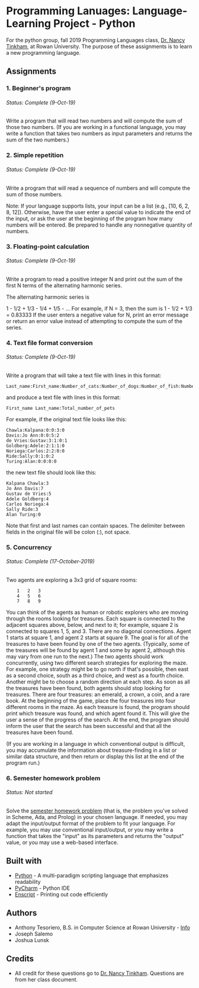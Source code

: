 # Programming Lanuages: Language-Learning Project - Python
For the python group, fall 2019 Programming Languages class, [Dr. Nancy Tinkham](http://elvis.rowan.edu/~nlt/), at Rowan University.
The purpose of these assignments is to learn a new programming language.

## Assignments
### 1. Beginner's program
###### Status: Complete (9-Oct-19)
Write a program that will read two numbers and will compute the sum of those two numbers. (If you are working in a functional language, you may write a function that takes two numbers as input parameters and returns the sum of the two numbers.)

### 2. Simple repetition
###### Status: Complete (9-Oct-19)
Write a program that will read a sequence of numbers and will compute the sum of those numbers.

Note: If your language supports lists, your input can be a list (e.g., [10, 6, 2, 8, 12]). Otherwise, have the user enter a special value to indicate the end of the input, or ask the user at the beginning of the program how many numbers will be entered. Be prepared to handle any nonnegative quantity of numbers.

### 3. Floating-point calculation
###### Status: Complete (9-Oct-19)
Write a program to read a positive integer N and print out the sum of the first N terms of the alternating harmonic series.

The alternating harmonic series is

1 - 1/2 + 1/3 - 1/4 + 1/5 - ...
For example, if N = 3, then the sum is 1 - 1/2 + 1/3 = 0.83333
If the user enters a negative value for N, print an error message or return an error value instead of attempting to compute the sum of the series. 

### 4. Text file format conversion
###### Status: Complete (9-Oct-19)
Write a program that will take a text file with lines in this format:

```
Last_name:First_name:Number_of_cats:Number_of_dogs:Number_of_fish:Number_of_other_pets
```
and produce a text file with lines in this format:
```
First_name Last_name:Total_number_of_pets
```
For example, if the original text file looks like this:
```
Chawla:Kalpana:0:0:3:0
Davis:Jo Ann:0:0:5:2
de Vries:Gustav:3:1:0:1
Goldberg:Adele:2:1:1:0
Noriega:Carlos:2:2:0:0
Ride:Sally:0:1:0:2
Turing:Alan:0:0:0:0
```
the new text file should look like this:
```
Kalpana Chawla:3
Jo Ann Davis:7
Gustav de Vries:5
Adele Goldberg:4
Carlos Noriega:4
Sally Ride:3
Alan Turing:0
```
Note that first and last names can contain spaces. The delimiter between fields in the original file will be colon (:), not space. 

### 5. Concurrency
###### Status: Complete (17-October-2019)
Two agents are exploring a 3x3 grid of square rooms:
```
 	1	2	3
 	4	5	6
 	7	8	9
```
You can think of the agents as human or robotic explorers who are moving through the rooms looking for treasures. Each square is connected to the adjacent squares above, below, and next to it; for example, square 2 is connected to squares 1, 5, and 3. There are no diagonal connections. 
Agent 1 starts at square 1, and agent 2 starts at square 9. The goal is for all of the treasures to have been found by one of the two agents. (Typically, some of the treasures will be found by agent 1 and some by agent 2, although this may vary from one run to the next.) The two agents should work concurrently, using two different search strategies for exploring the maze. 
For example, one strategy might be to go north if that's possible, then east as a second choice, south as a third choice, and west as a fourth choice. Another might be to choose a random direction at each step. As soon as all the treasures have been found, both agents should stop looking for treasures.
There are four treasures: an emerald, a crown, a coin, and a rare book. At the beginning of the game, place the four treasures into four different rooms in the maze. As each treasure is found, the program should print which treasure was found, and which agent found it. This will give the user a sense of the progress of the search. At the end, the program should inform the user that the search has been successful and that all the treasures have been found.

(If you are working in a language in which conventional output is difficult, you may accumulate the information about treasure-finding in a list or similar data structure, and then return or display this list at the end of the program run.)

### 6. Semester homework problem
###### Status: Not started
Solve the [semester homework problem](/SEMESTERHW.md) (that is, the problem you've solved in Scheme, Ada, and Prolog) in your chosen language. If needed, you may adapt the input/output format of the problem to fit your language. For example, you may use conventional input/output, or you may write a function that takes the "input" as its parameters and returns the "output" value, or you may use a web-based interface.

## Built with
* [Python](https://www.python.org) - A multi-paradigm scripting language that emphasizes readability
* [PyCharm](https://www.jetbrains.com/pycharm/) - Python IDE
* [Enscript](https://medium.com/@tashian/print-out-your-code-on-paper-7c760a376bca) - Printing out code efficiently

## Authors
* Anthony Tesoriero, B.S. in Computer Science at Rowan University - [Info](http://anttes.com)
* Joseph Salemo
* Joshua Lunsk

## Credits
* All credit for these questions go to [Dr. Nancy Tinkham](http://elvis.rowan.edu/~nlt). Questions are from her class document.
